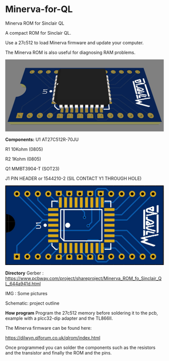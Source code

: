 # Minerva-for-QL
Minerva ROM for Sinclair QL

A compact ROM for Sinclair QL.

Use a 27c512 to load Minerva firmware and update your computer.

The Minerva ROM is also useful for diagnosing RAM problems.

![alt text](https://github.com/zeus074/Minerva-for-QL/blob/main/Images/minerva.jpg)

**Components:**
U1		AT27C512R-70JU

R1		10Kohm (0805)

R2		1Kohm (0805)

Q1		MMBT3904-T  (SOT23)

J1		PIN HEADER or 1544210-2 (SIL CONTACT Y1 THROUGH HOLE)

![alt text](https://github.com/zeus074/Minerva-for-QL/blob/main/Images/minerva_top.jpg)

**Directory**
Gerber : https://www.pcbway.com/project/shareproject/Minerva_ROM_fo_Sinclair_QL_644a941d.html

IMG : Some pictures

Schematic: project outline

**How program**
Program the 27c512 memory before soldering it to the pcb, example with a plcc32-dip adapter and the TL866II.

The Minerva firmware can be found here:

https://dilwyn.qlforum.co.uk/qlrom/index.html

Once programmed you can solder the components such as the resistors and the transistor and finally the ROM and the pins.
